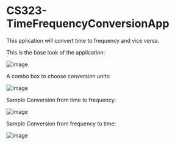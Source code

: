 # CS323-TimeFrequencyConversionApp
This pplication  will convert time to frequency and vice versa.

This is the base look of the application:

![image](https://github.com/shanedenneycuizon/CS323-TimeFrequencyConversionApp/assets/111852805/96974047-e4c9-4cd0-976b-58625852426a)


A combo box to choose conversion units:

![image](https://github.com/shanedenneycuizon/CS323-TimeFrequencyConversionApp/assets/111852805/304a1728-9bab-4341-8058-e0889a26af09)


Sample Conversion from time to frequency:

![image](https://github.com/shanedenneycuizon/CS323-TimeFrequencyConversionApp/assets/111852805/c7792975-fc39-4cff-a55b-948fcd7547d9)


Sample Conversion from frequency to time:

![image](https://github.com/shanedenneycuizon/CS323-TimeFrequencyConversionApp/assets/111852805/60195334-0969-4d82-8140-c823ba97431d)
